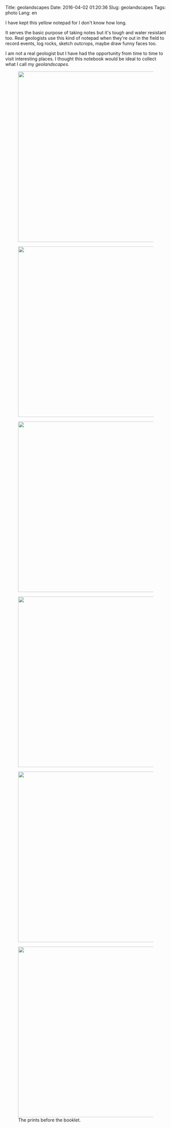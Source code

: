 Title: geolandscapes
Date: 2016-04-02 01:20:36
Slug: geolandscapes
Tags: photo
Lang: en

I have kept this yellow notepad for I don't know how long.

It serves the basic purpose of taking notes but it's tough and water resistant too. Real geologists use this kind of notepad when they're out in the field to record events, log rocks, sketch outcrops, maybe draw funny faces too.

I am not a real geologist but I have had the opportunity from time to time to visit interesting places. I thought this notebook would be ideal to collect what I call my _geolandscapes_.

<figure>
<a href="https://www.flickr.com/photos/aadm/26111526021/" title="20160401_AA38035"><img src="https://farm2.staticflickr.com/1604/26111526021_61e753e226_h.jpg" width="800" height="534"></a>
</figure>

<!-- PELICAN_END_SUMMARY -->

<figure>
<a href="https://www.flickr.com/photos/aadm/25575218463/" title="20160401_AA38038"><img src="https://farm2.staticflickr.com/1531/25575218463_cbad145c0e_h.jpg" width="800" height="534"></a>
</figure>

<figure>
<a href="https://www.flickr.com/photos/aadm/25573096574/" title="20160401_AA38040"><img src="https://farm2.staticflickr.com/1602/25573096574_abf7169ec5_h.jpg" width="800" height="534"></a>
</figure>

<figure>
<a href="https://www.flickr.com/photos/aadm/26085372672/" title="20160401_AA38045"><img src="https://farm2.staticflickr.com/1706/26085372672_9dbe68bbb9_h.jpg" width="800" height="534"></a>
</figure>

<figure>
<a href="https://www.flickr.com/photos/aadm/26085360772/" title="20160401_AA38046"><img src="https://farm2.staticflickr.com/1573/26085360772_d68900b002_h.jpg" width="800" height="534"></a>
</figure>

<figure>
<a href="https://www.flickr.com/photos/aadm/25575240353/" title="20160331_AA38034"><img src="https://farm2.staticflickr.com/1665/25575240353_5a68aaded9_h.jpg" width="800" height="534"></a>
<figcaption>The prints before the booklet.</figcaption>
</figure>
